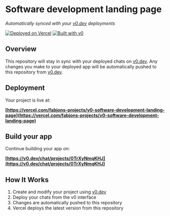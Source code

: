 # Software development landing page

*Automatically synced with your [v0.dev](https://v0.dev) deployments*

[![Deployed on Vercel](https://img.shields.io/badge/Deployed%20on-Vercel-black?style=for-the-badge&logo=vercel)](https://vercel.com/fabjons-projects/v0-software-development-landing-page)
[![Built with v0](https://img.shields.io/badge/Built%20with-v0.dev-black?style=for-the-badge)](https://v0.dev/chat/projects/0TrXyNmqKHJ)

## Overview

This repository will stay in sync with your deployed chats on [v0.dev](https://v0.dev).
Any changes you make to your deployed app will be automatically pushed to this repository from [v0.dev](https://v0.dev).

## Deployment

Your project is live at:

**[https://vercel.com/fabjons-projects/v0-software-development-landing-page](https://vercel.com/fabjons-projects/v0-software-development-landing-page)**

## Build your app

Continue building your app on:

**[https://v0.dev/chat/projects/0TrXyNmqKHJ](https://v0.dev/chat/projects/0TrXyNmqKHJ)**

## How It Works

1. Create and modify your project using [v0.dev](https://v0.dev)
2. Deploy your chats from the v0 interface
3. Changes are automatically pushed to this repository
4. Vercel deploys the latest version from this repository